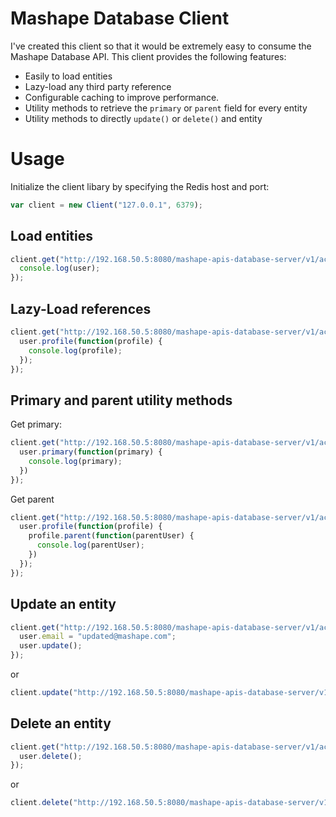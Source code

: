 # Mashape Database Client

I've created this client so that it would be extremely easy to consume the Mashape Database API. This client provides the following features:

* Easily to load entities
* Lazy-load any third party reference
* Configurable caching to improve performance.
* Utility methods to retrieve the `primary` or `parent` field for every entity
* Utility methods to directly `update()` or `delete()` and entity

# Usage

Initialize the client libary by specifying the Redis host and port:

```javascript
var client = new Client("127.0.0.1", 6379);
```

## Load entities

```javascript
client.get("http://192.168.50.5:8080/mashape-apis-database-server/v1/accounts/mashaper", function(user) {
  console.log(user);
});
```

## Lazy-Load references

```javascript
client.get("http://192.168.50.5:8080/mashape-apis-database-server/v1/accounts/mashaper", function(user) {
  user.profile(function(profile) {
    console.log(profile);
  });
});
```

## Primary and parent utility methods

Get primary:

```javascript
client.get("http://192.168.50.5:8080/mashape-apis-database-server/v1/accounts/mashaper", function(user) {
  user.primary(function(primary) {
    console.log(primary);
  })
});
```

Get parent

```javascript
client.get("http://192.168.50.5:8080/mashape-apis-database-server/v1/accounts/mashaper", function(user) {
  user.profile(function(profile) {
    profile.parent(function(parentUser) {
      console.log(parentUser);
    })
  });
});
```

## Update an entity

```javascript
client.get("http://192.168.50.5:8080/mashape-apis-database-server/v1/accounts/mashaper", function(user) {
  user.email = "updated@mashape.com";
  user.update();
});
```

or 

```javascript
client.update("http://192.168.50.5:8080/mashape-apis-database-server/v1/accounts/mashaper", {email:"updated@mashape.com"});
```

## Delete an entity
```javascript
client.get("http://192.168.50.5:8080/mashape-apis-database-server/v1/accounts/mashaper", function(user) {
  user.delete();
});
```
or

```javascript
client.delete("http://192.168.50.5:8080/mashape-apis-database-server/v1/accounts/mashaper");
```

